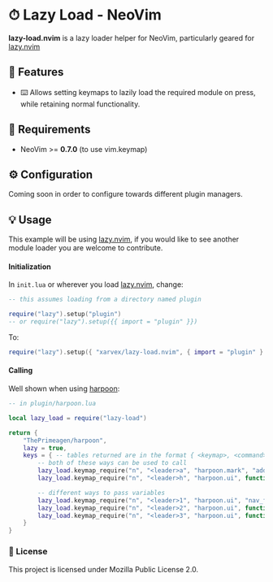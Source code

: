 # ⏱ Lazy Load - NeoVim

**lazy-load.nvim** is a lazy loader helper for NeoVim, particularly geared for
[lazy.nvim](https://github.com/folke/lazy.nvim)


## 🔱 Features

- ⌨️ Allows setting keymaps to lazily load the required module on press,
while retaining normal functionality.


## 🔧 Requirements

- NeoVim >= **0.7.0** (to use vim.keymap)


## ⚙️ Configuration

Coming soon in order to configure towards different plugin managers.


## 💡 Usage

This example will be using [lazy.nvim](https://github.com/folke/lazy.nvim),
if you would like to see another module loader you are welcome to contribute.

#### Initialization

In `init.lua` or wherever you load
[lazy.nvim](https://github.com/folke/lazy.nvim), change:

```lua
-- this assumes loading from a directory named plugin

require("lazy").setup("plugin")
-- or require("lazy").setup({{ import = "plugin" }})
```

To:

```lua
require("lazy").setup({ "xarvex/lazy-load.nvim", { import = "plugin" } })
```


#### Calling

Well shown when using [harpoon](https://github.com/ThePrimeagen/harpoon):

```lua
-- in plugin/harpoon.lua

local lazy_load = require("lazy-load")

return {
    "ThePrimeagen/harpoon",
    lazy = true,
    keys = { -- tables returned are in the format { <keymap>, <command> } for use with lazy.nvim
        -- both of these ways can be used to call
        lazy_load.keymap_require("n", "<leader>a", "harpoon.mark", "add_file"),
        lazy_load.keymap_require("n", "<leader>h", "harpoon.ui", function(ui) ui.toggle_quick_menu() end),

        -- different ways to pass variables
        lazy_load.keymap_require("n", "<leader>1", "harpoon.ui", "nav_file", 1),
        lazy_load.keymap_require("n", "<leader>2", "harpoon.ui", function(ui) ui.nav_file(2) end),
        lazy_load.keymap_require("n", "<leader>3", "harpoon.ui", function(ui, num) ui.nav_file(num) end, 3),
    }
}
```


### 📃 License

This project is licensed under Mozilla Public License 2.0.
